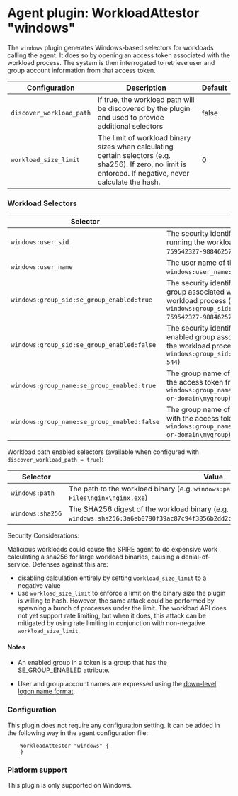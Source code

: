 # Agent plugin: WorkloadAttestor "windows"

The `windows` plugin generates Windows-based selectors for workloads calling the agent.
It does so by opening an access token associated with the workload process. The system is then interrogated to retrieve user and group account information from that access token.

| Configuration            | Description                                                                                                                                                | Default |
| ------------------------ | ---------------------------------------------------------------------------------------------------------------------------------------------------------- | ------- |
| `discover_workload_path` | If true, the workload path will be discovered by the plugin and used to provide additional selectors                                                       | false   |
| `workload_size_limit`    | The limit of workload binary sizes when calculating certain selectors (e.g. sha256). If zero, no limit is enforced. If negative, never calculate the hash. | 0       |

### Workload Selectors

| Selector | Value |
| -------- | ----- |
| `windows:user_sid` | The security identifier (SID) that identifies the user running the workload (e.g. `windows:user_sid:S-1-5-21-759542327-988462579-1707944338-1003`) |
| `windows:user_name` | The user name of the user running the workload (e.g. `windows:user_name:computer-or-domain\myuser`) |
| `windows:group_sid:se_group_enabled:true` | The security identifier (SID) that identifies an enabled group associated with the access token from the workload process (e.g. `windows:group_sid:se_group_enabled:true:S-1-5-21-759542327-988462579-1707944338-1004`) |
| `windows:group_sid:se_group_enabled:false` | The security identifier (SID) that identifies a not enabled group associated with the access token from the workload process (e.g. `windows:group_sid:se_group_enabled:false:S-1-5-32-544`) |
| `windows:group_name:se_group_enabled:true` | The group name of an enabled group associated with the access token from the workload process (e.g. `windows:group_name:se_group_enabled:true:computer-or-domain\mygroup`) |
| `windows:group_name:se_group_enabled:false` | The group name of a not enabled group associated with the access token from the workload process (e.g. `windows:group_name:se_group_enabled:false:computer-or-domain\mygroup`) |

Workload path enabled selectors (available when configured with `discover_workload_path = true`):

| Selector         | Value                                                                                                                             |
|------------------|-----------------------------------------------------------------------------------------------------------------------------------|
| `windows:path`   | The path to the workload binary (e.g. `windows:path:C:\Program Files\nginx\nginx.exe`)                                            |
| `windows:sha256` | The SHA256 digest of the workload binary (e.g. `windows:sha256:3a6eb0790f39ac87c94f3856b2dd2c5d110e6811602261a9a923d3bb23adc8b7`) |

Security Considerations:

Malicious workloads could cause the SPIRE agent to do expensive work
calculating a sha256 for large workload binaries, causing a denial-of-service.
Defenses against this are:

- disabling calculation entirely by setting `workload_size_limit` to a negative value
- use `workload_size_limit` to enforce a limit on the binary size the
  plugin is willing to hash. However, the same attack could be performed by spawning a
  bunch of processes under the limit.
  The workload API does not yet support rate limiting, but when it does, this attack can
  be mitigated by using rate limiting in conjunction with non-negative `workload_size_limit`.

#### Notes
- An enabled group in a token is a group that has the [SE_GROUP_ENABLED](https://docs.microsoft.com/en-us/windows/win32/secauthz/sid-attributes-in-an-access-token) attribute.

- User and group account names are expressed using the [down-level logon name format](https://docs.microsoft.com/en-us/windows/win32/secauthn/user-name-formats#down-level-logon-name).

### Configuration

This plugin does not require any configuration setting. It can be added in the following way in the agent configuration file:

```
	WorkloadAttestor "windows" {
	}
```

### Platform support

This plugin is only supported on Windows.

